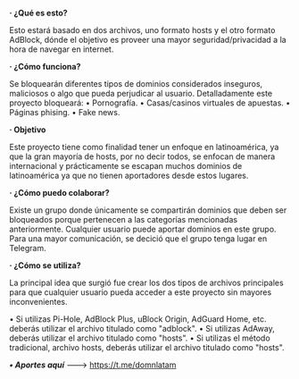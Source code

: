 **· ¿Qué es esto?**

Esto estará basado en dos archivos, uno formato hosts y el otro formato AdBlock, dónde el objetivo es proveer una mayor seguridad/privacidad a la hora de navegar en internet.

**· ¿Cómo funciona?**

Se bloquearán diferentes tipos de dominios considerados inseguros, maliciosos o algo que pueda perjudicar al usuario.
Detalladamente este proyecto bloqueará:
• Pornografía.
• Casas/casinos virtuales de apuestas.
• Páginas phising.
• Fake news.

**· Objetivo**

Este proyecto tiene como finalidad tener un enfoque en latinoamérica, ya que la gran mayoría de hosts, por no decir todos, se enfocan de manera internacional y prácticamente se escapan muchos dominios de latinoamérica ya que no tienen aportadores desde estos lugares.

**· ¿Cómo puedo colaborar?**

Existe un grupo donde únicamente se compartirán dominios que deben ser bloqueados porque pertenecen a las categorías mencionadas anteriormente. Cualquier usuario puede aportar dominios en este grupo. Para una mayor comunicación, se decició que el grupo tenga lugar en Telegram.

**· ¿Cómo se utiliza?**

La principal idea que surgió fue crear los dos tipos de archivos principales para que cualquier usuario pueda acceder a este proyecto sin mayores inconvenientes.

• Si utilizas Pi-Hole, AdBlock Plus, uBlock Origin, AdGuard Home, etc. deberás utilizar el archivo titulado como "adblock".
• Si utilizas AdAway, deberás utilizar el archivo titulado como "hosts".
• Si utilizas el método tradicional, archivo hosts, deberás utilizar el archivo titulado como "hosts".




**_• Aportes aquí_** ---> https://t.me/domnlatam
